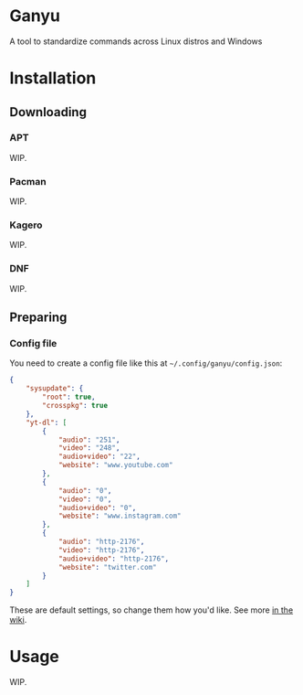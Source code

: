 # Ganyu
A tool to standardize commands across Linux distros and Windows

# Installation
## Downloading
### APT
WIP.

### Pacman
WIP.

### Kagero
WIP.

### DNF
WIP.

## Preparing
### Config file
You need to create a config file like this at `~/.config/ganyu/config.json`:
```json
{
    "sysupdate": {
        "root": true,
        "crosspkg": true
    },
    "yt-dl": [
        {
            "audio": "251",
            "video": "248",
            "audio+video": "22",
            "website": "www.youtube.com"
        },
        {
            "audio": "0",
            "video": "0",
            "audio+video": "0",
            "website": "www.instagram.com"
        },
        {
            "audio": "http-2176",
            "video": "http-2176",
            "audio+video": "http-2176",
            "website": "twitter.com"
        }
    ]
}
```
These are default settings, so change them how you'd like. See more [in the wiki](https://github.com/Stridsvagn69420/ganyu/wiki/Config).

# Usage
WIP.